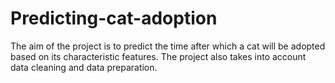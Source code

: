 # Predicting-cat-adoption
The aim of the project is to predict the time after which a cat will be adopted based on its characteristic features. The project also takes into account data cleaning and data preparation.
